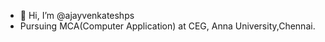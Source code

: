 - 👋 Hi, I’m @ajayvenkateshps
- Pursuing MCA(Computer Application) at CEG, Anna University,Chennai. 


<!---
ajayvenkateshps/ajayvenkateshps is a ✨ special ✨ repository because its `README.md` (this file) appears on your GitHub profile.
You can click the Preview link to take a look at your changes.
--->
